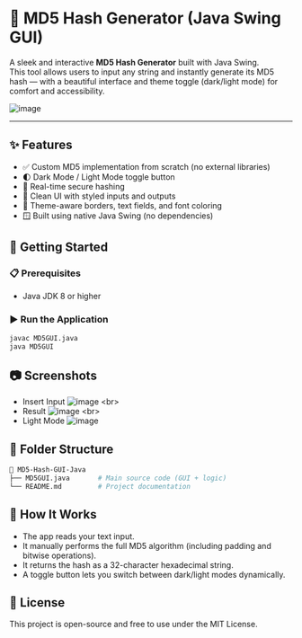 
# 🔐 MD5 Hash Generator (Java Swing GUI)

A sleek and interactive **MD5 Hash Generator** built with Java Swing.  
This tool allows users to input any string and instantly generate its MD5 hash — with a beautiful interface and theme toggle (dark/light mode) for comfort and accessibility.

![image](https://github.com/user-attachments/assets/59baaa7c-67a2-4f16-bbd7-8325a1aba95a)


---

## ✨ Features

- ✅ Custom MD5 implementation from scratch (no external libraries)
- 🌓 Dark Mode / Light Mode toggle button
- 🧪 Real-time secure hashing
- 🧾 Clean UI with styled inputs and outputs
- 🎨 Theme-aware borders, text fields, and font coloring
- 🪟 Built using native Java Swing (no dependencies)




## 🚀 Getting Started

### 📋 Prerequisites

- Java JDK 8 or higher

### ▶️ Run the Application

```bash
javac MD5GUI.java
java MD5GUI
```

## 📷 Screenshots
- Insert Input
![image](https://github.com/user-attachments/assets/65ef4674-d245-4651-b34f-878aba5c6c53)
<br\>
- Result 
![image](https://github.com/user-attachments/assets/f5db83da-214e-486d-a1b1-8a6de3d75536)
<br\>
- Light Mode
![image](https://github.com/user-attachments/assets/f21dfcd7-17b0-493e-8791-9905d61b1aa6)


## 📂 Folder Structure

```bash
📁 MD5-Hash-GUI-Java
├── MD5GUI.java       # Main source code (GUI + logic)
└── README.md         # Project documentation 
```

## 🔧 How It Works
- The app reads your text input.
- It manually performs the full MD5 algorithm (including padding and bitwise operations).
- It returns the hash as a 32-character hexadecimal string.
- A toggle button lets you switch between dark/light modes dynamically.

## 📜 License
This project is open-source and free to use under the MIT License.
